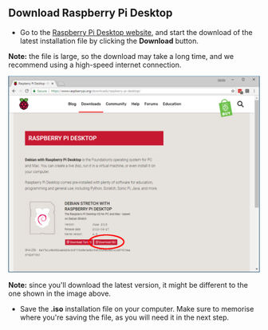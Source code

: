 ## Download Raspberry Pi Desktop

+ Go to the [Raspberry Pi Desktop website](https://www.raspberrypi.org/downloads/raspberry-pi-desktop/), and start the download of the latest installation file by clicking the **Download** button. 

**Note:** the file is large, so the download may take a long time, and we recommend using a high-speed internet connection.

![highlighted link to download raspberry pi desktop iso](images/download_raspberry_pi_desktop_annotated.PNG)

**Note:** since you'll download the latest version, it might be different to the one shown in the image above.

+ Save the **.iso** installation file on your computer. Make sure to memorise where you're saving the file, as you will need it in the next step.
